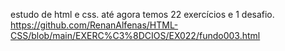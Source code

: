 estudo de html e css. até agora temos 22 exercícios e 1 desafio.
https://github.com/RenanAlfenas/HTML-CSS/blob/main/EXERC%C3%8DCIOS/EX022/fundo003.html

